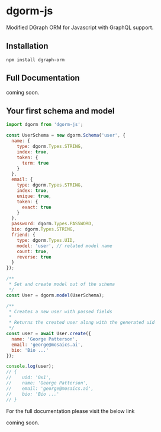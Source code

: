 # dgorm-js
Modified DGraph ORM for Javascript with GraphQL support.

## Installation

```
npm install dgraph-orm
```

## Full Documentation

coming soon.

## Your first schema and model

```javascript
import dgorm from 'dgorm-js';

const UserSchema = new dgorm.Schema('user', {
  name: {
    type: dgorm.Types.STRING,
    index: true,
    token: {
      term: true
    }
  },
  email: {
    type: dgorm.Types.STRING,
    index: true,
    unique: true,
    token: {
      exact: true
    }
  },
  password: dgorm.Types.PASSWORD,
  bio: dgorm.Types.STRING,
  friend: {
    type: dgorm.Types.UID,
    model: 'user', // related model name
    count: true,
    reverse: true
  }
});

/**
 * Set and create model out of the schema
 */
const User = dgorm.model(UserSchema);

/**
 * Creates a new user with passed fields
 *
 * Returns the created user along with the generated uid
 */
const user = await User.create({
  name: 'George Patterson',
  email: 'george@mosaics.ai',
  bio: 'Bio ...'
});

console.log(user);
// {
//    uid: '0x1',
//    name: 'George Patterson',
//    email: 'george@mosaics.ai',
//    bio: 'Bio ...'
// }
```

For the full documentation please visit the below link

coming soon.